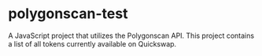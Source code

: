 # polygonscan-test

A JavaScript project that utilizes the Polygonscan API. This project 
contains a list of all tokens currently available on Quickswap.
